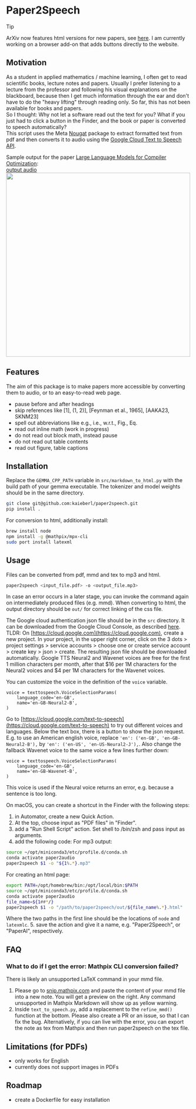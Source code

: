 # Paper2Speech

> [!TIP]
> ArXiv now features html versions for new papers, see [here](https://info.arxiv.org/about/accessible_HTML.html). I am currently working on a browser add-on that adds buttons directly to the website.

## Motivation
As a student in applied mathematics / machine learning, I often get to read scientific books, lecture notes and papers.
Usually I prefer listening to a lecture from the professor and following his visual explanations on the blackboard, because then I get much information through the ear and don't have to do the "heavy lifting" through reading only.
So far, this has not been available for books and papers.  
So I thought: Why not let a software read out the text for you?
What if you just had to click a button in the Finder, and the book or paper is converted to speech automatically?  
This script uses the Meta [Nougat](https://facebookresearch.github.io/nougat/) package to extract formatted text from pdf and then converts it to audio using the [Google Cloud Text to Speech API](https://cloud.google.com/text-to-speech?hl=de).

Sample output for the paper [Large Language Models for Compiler Optimization](https://arxiv.org/abs/2309.07062):  
[output audio](https://github.com/kaieberl/paper2speech/blob/main/Large%20Language%20Models%20for%20Compiler%20Optimization.mp4)  
<img src="https://github.com/kaieberl/paper2speech/blob/main/Large%20Language%20Models%20for%20Compiler%20Optimization.jpg" width="500">

## Features
The aim of this package is to make papers more accessible by converting them to audio, or to an easy-to-read web page.

- pause before and after headings
- skip references like \[1\], \(1, 2)], \[Feynman et al., 1965\], \[AAKA23, SKNM23\]
- spell out abbreviations like e.g., i.e., w.r.t., Fig., Eq.
- read out inline math (work in progress)
- do not read out block math, instead pause
- do not read out table contents
- read out figure, table captions

## Installation
Replace the `GEMMA_CPP_PATH` variable in `src/markdown_to_html.py` with the build path of your gemma executable. The tokenizer and model weights should be in the same directory.
```bash
git clone git@github.com:kaieberl/paper2speech.git
pip install .
```
For conversion to html, additionally install:
```bash
brew install node
npm install -g @mathpix/mpx-cli
sudo port install latexml
```

## Usage
Files can be converted from pdf, mmd and tex to mp3 and html.
```bash
paper2speech <input_file.pdf> -o <output_file.mp3>
```
In case an error occurs in a later stage, you can invoke the command again on intermediately produced files (e.g. mmd).
When converting to html, the output directory should be `out/` for correct linking of the css file.

The Google cloud authentication json file should be in the `src` directory. It can be downloaded from the Google Cloud Console, as described [here](https://cloud.google.com/api-keys/docs/create-manage-api-keys).  
TLDR: On [https://cloud.google.com](https://cloud.google.com), create a new project. In your project, in the upper right corner, click on the 3 dots > project settings > service accounts > choose one or create service account > create key > json > create.
The resulting json file should be downloaded automatically.
Google TTS Neural2 and Wavenet voices are free for the first 1 million characters per month, after that $16 per 1M characters for the Neural2 voices and $4 per 1M characters for the Wavenet voices.

You can customize the voice in the definition of the `voice` variable.
```python3
voice = texttospeech.VoiceSelectionParams(
    language_code='en-GB',
    name='en-GB-Neural2-B',
)
```
Go to [https://cloud.google.com/text-to-speech](https://cloud.google.com/text-to-speech) to try out different voices and languages. Below the text box, there is a button to show the json request.
E.g. to use an American english voice, replace `'en': ('en-GB', 'en-GB-Neural2-B'),` by `'en': ('en-US', 'en-US-Neural2-J'),`.
Also change the fallback Wavenet voice to the same voice a few lines further down:
```python3
voice = texttospeech.VoiceSelectionParams(
    language_code='en-GB',
    name='en-GB-Wavenet-B',
)
```
This voice is used if the Neural voice returns an error, e.g. because a sentence is too long.

On macOS, you can create a shortcut in the Finder with the following steps:
1. in Automator, create a new Quick Action. 
2. At the top, choose input as "PDF files" in "Finder". 
3. add a "Run Shell Script" action. Set shell to /bin/zsh and pass input as arguments. 
4. add the following code:
For mp3 output:
```bash
source ~/opt/miniconda3/etc/profile.d/conda.sh
conda activate paper2audio
paper2speech $1 -o "${1%.*}.mp3"
```
For creating an html page:
```bash
export PATH=/opt/homebrew/bin:/opt/local/bin:$PATH
source ~/opt/miniconda3/etc/profile.d/conda.sh
conda activate paper2audio
file_name=${1##*/}
paper2speech $1 -o "/path/to/paper2speech/out/${file_name%.*}.html"
```
Where the two paths in the first line should be the locations of `node` and `latexmlc`.
5. save the action and give it a name, e.g. "Paper2Speech", or "PaperAI", respectively.

## FAQ
### What to do if I get the error: Mathpix CLI conversion failed?
There is likely an unsupported LaTeX command in your mmd file.  
1. Please go to [snip.mathpix.com](snip.mathpix.com) and paste the content of your mmd file into a new note. You will get a preview on the right. Any command unsupported in Mathpix Markdown will show up as yellow warning.
2. Inside `text_to_speech.py`, add a replacement to the `refine_mmd()` function at the bottom. Please also create a PR or an issue, so that I can fix the bug. Alternatively, if you can live with the error, you can export the note as tex from Mathpix and then run paper2speech on the tex file.

## Limitations (for PDFs)
- only works for English
- currently does not support images in PDFs

## Roadmap
- create a Dockerfile for easy installation
